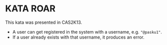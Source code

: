KATA ROAR
==============

This kata was presented in CAS2K13.

* A user can get registered in the system with a username, e.g. ```"@pasku1"```.
* If a user already exists with that username, it produces an error.
